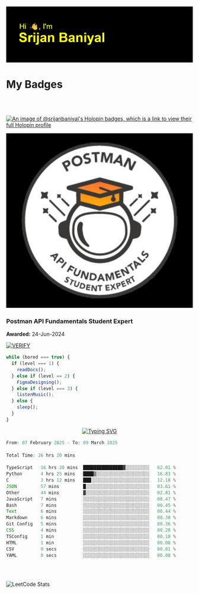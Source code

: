 ![Header](./header.png)

# My Badges

<Br />
<Br />

[![An image of @srijanbaniyal's Holopin badges, which is a link to view their full Holopin profile](https://holopin.me/srijanbaniyal)](https://holopin.io/@srijanbaniyal)

[![Postman API Fundamentals Student Expert](/Postman.jpeg)](https://api.badgr.io/public/assertions/r9BLLy0oTfKJBbkGuDI1zA)

### Postman API Fundamentals Student Expert

**Awarded:** 24-Jun-2024

[![VERIFY](https://img.shields.io/badge/VERIFY-blue)](https://badgecheck.io?url=https%3A%2F%2Fapi.badgr.io%2Fpublic%2Fassertions%2Fr9BLLy0oTfKJBbkGuDI1zA)

```javascript
while (bored === true) {
  if (level === 1) {
    readDocs();
  } else if (level == 2) {
    FigmaDesigning();
  } else if (level === 3) {
    listenMusic();
  } else {
    sleep();
  }
}
```

<p align="center">
  <a href="https://git.io/typing-svg"><img src="https://readme-typing-svg.demolab.com?font=Tilt+Prism&size=30&pause=1000&color=0FF75B&center=true&vCenter=true&width=800&height=80&lines=Time+spent+on+various+Programming+languages" alt="Typing SVG" /></a>
</p>

<!--START_SECTION:waka-->

```TypeScript
From: 07 February 2025 - To: 09 March 2025

Total Time: 26 hrs 20 mins

TypeScript   16 hrs 20 mins  ███████████████▓░░░░░░░░░   62.01 %
Python       4 hrs 25 mins   ████▒░░░░░░░░░░░░░░░░░░░░   16.83 %
C            3 hrs 12 mins   ███░░░░░░░░░░░░░░░░░░░░░░   12.18 %
JSON         57 mins         █░░░░░░░░░░░░░░░░░░░░░░░░   03.61 %
Other        44 mins         ▓░░░░░░░░░░░░░░░░░░░░░░░░   02.81 %
JavaScript   7 mins          ░░░░░░░░░░░░░░░░░░░░░░░░░   00.47 %
Bash         7 mins          ░░░░░░░░░░░░░░░░░░░░░░░░░   00.45 %
Text         6 mins          ░░░░░░░░░░░░░░░░░░░░░░░░░   00.44 %
Markdown     6 mins          ░░░░░░░░░░░░░░░░░░░░░░░░░   00.38 %
Git Config   5 mins          ░░░░░░░░░░░░░░░░░░░░░░░░░   00.36 %
CSS          4 mins          ░░░░░░░░░░░░░░░░░░░░░░░░░   00.28 %
TSConfig     1 min           ░░░░░░░░░░░░░░░░░░░░░░░░░   00.10 %
HTML         1 min           ░░░░░░░░░░░░░░░░░░░░░░░░░   00.08 %
CSV          0 secs          ░░░░░░░░░░░░░░░░░░░░░░░░░   00.01 %
YAML         0 secs          ░░░░░░░░░░░░░░░░░░░░░░░░░   00.00 %
```

<!--END_SECTION:waka-->

<Br />
<Br />

![LeetCode Stats](https://leetcard.jacoblin.cool/Srijan-Baniyal?theme=dark&font=Rasa&ext=contest)
